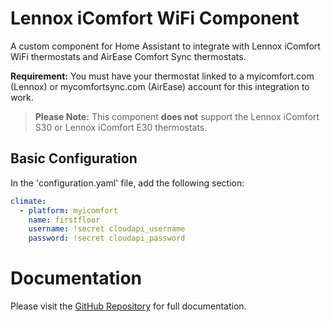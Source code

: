 # Lennox iComfort WiFi Component
A custom component for Home Assistant to integrate with Lennox iComfort WiFi thermostats and AirEase Comfort Sync thermostats.

**Requirement:** You must have your thermostat linked to a myicomfort.com (Lennox) or mycomfortsync.com (AirEase) account for this integration to work.

> **Please Note:** This component **does not** support the Lennox iComfort S30 or Lennox iComfort E30 thermostats.  

## Basic Configuration
In the 'configuration.yaml' file, add the following section:
```yaml
climate:
  - platform: myicomfort
    name: firstfloor
    username: !secret cloudapi_username
    password: !secret cloudapi_password
```

# Documentation
Please visit the [GitHub Repository](https://github.com/thevoltagesource/LennoxiComfort) for full documentation.
